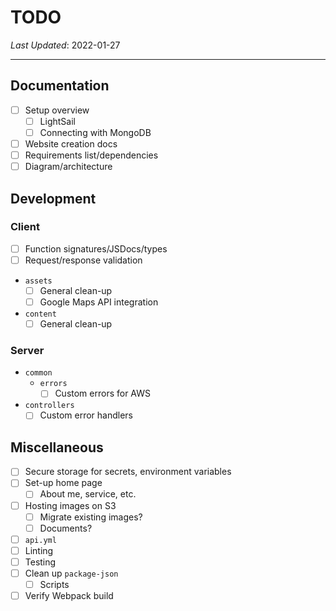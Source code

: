 # TODO

*Last Updated*: 2022-01-27

---

## Documentation

- [ ] Setup overview
  - [ ] LightSail
  - [ ] Connecting with MongoDB
- [ ] Website creation docs
- [ ] Requirements list/dependencies
- [ ] Diagram/architecture

## Development

### Client
- [ ] Function signatures/JSDocs/types
- [ ] Request/response validation
- `assets`
  - [ ] General clean-up
  - [ ] Google Maps API integration
- `content`
  - [ ] General clean-up

### Server
- `common`
  - `errors`
    - [ ] Custom errors for AWS
- `controllers`
  - [ ] Custom error handlers

## Miscellaneous

- [ ] Secure storage for secrets, environment variables
- [ ] Set-up home page
  - [ ] About me, service, etc.
- [ ] Hosting images on S3
  - [ ] Migrate existing images?
  - [ ] Documents?
- [ ] `api.yml`
- [ ] Linting
- [ ] Testing
- [ ] Clean up `package-json`
  - [ ] Scripts
- [ ] Verify Webpack build